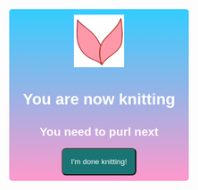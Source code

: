 <!DOCTYPE html>
<html>
<head>
<title>Knit or Purl</title>
</head>

<style>
    div {
        text-align: center;
        background: linear-gradient(to bottom, #33ccff 0%, #ff99cc 100%);
        margin: auto;
        width: 60%;
        padding: 10px;
        font-family: Verdana, Arial, Helvetica, sans-serif;
        color: white;
        border-radius: 5px;
    }

    button {
        background-color: rgb(27, 116, 116);
        border-radius: 8px;
        size: 300px;
        color: white;
        padding: 15px;

    }
        
</style>

<body>

<div>
    <img id='img' src='knit.png' style="width:30%;height:30%;">
    <h1 id='h1'>You are now knitting</h1>
    <h2 id='h2'>You need to purl next</h2>
    <button id='btn' onclick='doNext()'>I'm done knitting!</button>
</div>

<script>
    x = 0;

    function doNext() {
        x = x + 1;
        if ( x%2 == 1) {
            document.getElementById('img').src = 'purl.png';
            document.getElementById('h1').innerHTML = "You are now purling";
            document.getElementById('h2').innerHTML = "You need to knit next";
            document.getElementById('btn').innerHTML = "I'm done purling!";
        } else {
            document.getElementById('img').src = 'knit.png';
            document.getElementById('h1').innerHTML = "You are now knitting";
            document.getElementById('h2').innerHTML = "You need to purl next";
            document.getElementById('btn').innerHTML = "I'm done knitting!";
        }
    }
</script>

</body>
</html>
